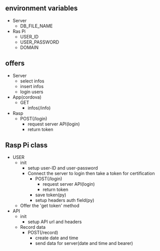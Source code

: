 ## environment variables

- Server
  - DB_FILE_NAME
- Ras Pi
  - USER_ID
  - USER_PASSWORD
  - DOMAIN

## offers

- Server
  - select infos
  - insert infos
  - login users
- App(cordova)
  - GET
    - infos(/info)
- Rasp
  - POST(/login)
    - request server API(login)
    - return token

## Rasp Pi class

- USER
  - init
    - setup user-ID and user-password
    - Connect the server to login then take a token for certification
      - POST(/login)
        - request server API(login)
        - return token
      - save token(py)
      - setup headers auth field(py)
  - Offer the 'get token' method
- API
  - init
    - setup API url and headers
  - Record data
    - POST(/record)
      - create date and time
      - send data for server(date and time and bearer)
